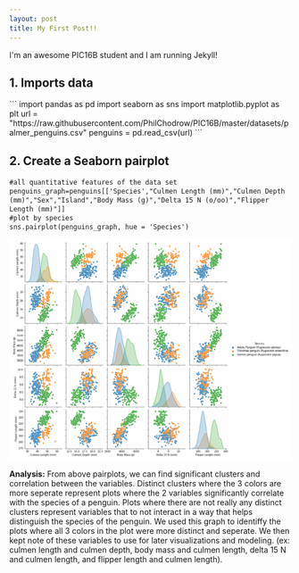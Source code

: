 ```yaml
---
layout: post
title: My First Post!! 
---
```


I'm an awesome PIC16B student and I am running Jekyll!


<h2>1. Imports data</h2>
```
import pandas as pd
import seaborn as sns
import matplotlib.pyplot as plt
url = "https://raw.githubusercontent.com/PhilChodrow/PIC16B/master/datasets/palmer_penguins.csv"
penguins = pd.read_csv(url)
```

<h2>2. Create a Seaborn pairplot</h2>

```
#all quantitative features of the data set
penguins_graph=penguins[['Species',"Culmen Length (mm)","Culmen Depth (mm)","Sex","Island","Body Mass (g)","Delta 15 N (o/oo)","Flipper Length (mm)"]]
#plot by species
sns.pairplot(penguins_graph, hue = 'Species')
```

![snsplot1.png](/images/snsplot1.png)


**Analysis:** From above pairplots, we can find significant clusters and correlation between the variables. Distinct clusters where the 3 colors are more seperate represent plots where the 2 variables significantly correlate with the species of a penguin. Plots where there are not really any distinct clusters represent variables that to not interact in a way that helps distinguish the species of the penguin. We used this graph to identiffy the plots where all 3 colors in the plot were more distinct and seperate. We then kept note of these variables to use for later visualizations and modeling. (ex: culmen length and culmen depth, body mass and culmen length, delta 15 N and culmen length, and flipper length and culmen length).